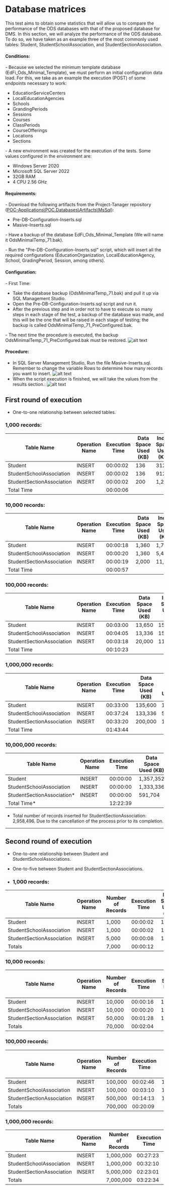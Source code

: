 # Database matrices

This test aims to obtain some statistics that will allow us to compare the performance of the ODS databases with that of the proposed database for DMS.
In this section, we will analyze the performance of the ODS database. To do so, we have taken as an example three of the most commonly used tables: Student, StudentSchoolAssociation, and StudentSectionAssociation.

#### Conditions:
*-*	Because we selected the minimum template database (EdFi_Ods_Minimal_Template), we must perform an initial configuration data load. For this, we take as an example the execution (POST) of some endpoints necessary to work:

 *	EducationServiceCenters
 *	LocalEducationAgencies
 *	Schools
 *	GrandingPeriods
 *	Sessions
 *	Courses
 *	ClassPeriods
 *	CourseOfferings
 *	Locations
 *	Sections

 *-*	A new environment was created for the execution of the tests. Some values configured in the environment are:
 *	Windows Server 2020
 *	Microsoft SQL Server 2022
 *	32GB RAM
 *	4 CPU 2.56 GHz

#### Requirements:
*-*	Download the following artifacts from the Project-Tanager repository ([POC-Applications\POC.Databases\Artifacts\MsSql](https://github.com/Ed-Fi-Alliance-OSS/Project-Tanager/tree/a61373c5e9542b87b8d5fa4a9da84f6a79362ee3/POC-Applications/POC.Databases/Artifacts/MsSql)):
*	Pre-DB-Configuration-Inserts.sql
*	Masive-Inserts.sql

*-* Have a backup of the database EdFi_Ods_Minimal_Template (We will name it OdsMinimalTemp_71.bak).

*-*	Run the "Pre-DB-Configuration-Inserts.sql" script, which will insert all the required configurations (EducationOrganization, LocalEducationAgency, School, GradingPeriod, Session, among others).

#### Configuration:
*-*	First Time:

* Take the database backup (OdsMinimalTemp_71.bak) and pull it up via SQL Management Studio.
*	Open the Pre-DB-Configuration-Inserts.sql script and run it.
*	After the previous step and in order not to have to execute so many steps in each stage of the test, a backup of the database was made, and this will be the one that will be raised in each stage of testing; the backup is called OdsMinimalTemp_71_PreConfigured.bak.

*-*	The next time the procedure is executed, the backup OdsMinimalTemp_71_PreConfigured.bak must be restored.
![alt text](image.png)

#### Procedure:
*	In SQL Server Management Studio, Run the file Masive-Inserts.sql. Remember to change the variable Rows to determine how many records you want to insert.
![alt text](image-1.png)
* When the script execution is finished, we will take the values from the results section.:
![alt text](image-2.png)

## First round of execution
* One-to-one relationship between selected tables.

### 1,000 records:
| Table Name                 | Operation Name | Execution Time | Data Space Used (KB)| Index Space Used (KB)|
|----------------------------|----------------|----------------|---------------------|----------------------|
| Student                    | INSERT         | 00:00:02       | 136                 | 312                  |
| StudentSchoolAssociation   | INSERT         | 00:00:02       | 136                 | 912                  |
| StudentSectionAssociation  | INSERT         | 00:00:02       | 200                 | 1,240                |
| Total Time                 |                | 00:00:06       | 

### 10,000 records:
| Table Name                 | Operation Name | Execution Time | Data Space Used (KB)| Index Space Used (KB)|
|----------------------------|----------------|----------------|---------------------|----------------------|
| Student                    | INSERT         | 00:00:18       | 1,360               | 1,704                |
| StudentSchoolAssociation   | INSERT         | 00:00:20       | 1,360               | 5,448                |
| StudentSectionAssociation  | INSERT         | 00:00:19       | 2,000               | 11,544               |
| Total Time                 |                | 00:00:57       |

### 100,000 records:
| Table Name                 | Operation Name | Execution Time | Data Space Used (KB)| Index Space Used (KB)|
|----------------------------|----------------|----------------|---------------------|----------------------|
| Student                    | INSERT         | 00:03:00       | 13,650              | 15,536               |
| StudentSchoolAssociation   | INSERT         | 00:04:05       | 13,336              | 15,536               |
| StudentSectionAssociation  | INSERT         | 00:03:18       | 20,000              | 114,696              |
| Total Time                 |                | 00:10:23       |

### 1,000,000 records:
| Table Name                 | Operation Name | Execution Time | Data Space Used (KB)| Index Space Used (KB)|
|----------------------------|----------------|----------------|---------------------|----------------------|
| Student                    | INSERT         | 00:33:00       | 135,600             | 150,256              |
| StudentSchoolAssociation   | INSERT         | 00:37:24       | 133,336             | 519,976              |
| StudentSectionAssociation  | INSERT         | 00:33:20       | 200,000             | 1,147,584            |
| Total Time                 |                | 01:43:44       |

### 10,000,000 records:
| Table Name                 | Operation Name | Execution Time | Data Space Used (KB)| Index Space Used (KB)|
|----------------------------|----------------|----------------|---------------------|----------------------|
| Student                    | INSERT         | 00:00:00       | 1,357,352           | 1,585,440            |
| StudentSchoolAssociation   | INSERT         | 00:00:00       | 1,333,336           | 5,180,544            |
| StudentSectionAssociation* | INSERT         | 00:00:00       | 591,704             | 3,393,600            |
| Total Time*                |                | 12:22:39       |

* Total number of records inserted for StudentSectionAssociation: 2,958,496. Due to the cancellation of the process prior to its completion.

-----------
## Second round of execution
* One-to-one relationship between Student and StudentSchoolAssociations.
* One-to-five between Student and StudentSectionAssociations.

* ### 1,000 records:
| Table Name                 | Operation Name |  Number of Records | Execution Time | Data Space Used (KB)| Index Space Used (KB)|
|----------------------------|----------------|--------------------|----------------|---------------------|----------------------|
| Student                    | INSERT         | 1,000              | 00:00:02       | 136                 | 312                  |
| StudentSchoolAssociation   | INSERT         | 1,000              | 00:00:02       | 136                 | 912                  |
| StudentSectionAssociation  | INSERT         | 5,000              | 00:00:08       | 1,032               | 1,240                |
| Totals                     |                | 7,000              | 00:00:12       | 

### 10,000 records:
| Table Name                 | Operation Name |  Number of Records | Execution Time | Data Space Used (KB)| Index Space Used (KB)|
|----------------------------|----------------|--------------------|----------------|---------------------|----------------------|
| Student                    | INSERT         | 10,000             | 00:00:16       | 1,360               | 1,688                |
| StudentSchoolAssociation   | INSERT         | 10,000             | 00:00:20       | 1,336               | 5,464                |
| StudentSectionAssociation  | INSERT         | 50,000             | 00:01:28       | 10,032              | 58,632               |
| Totals                     |                | 70,000             | 00:02:04       |

### 100,000 records:
| Table Name                 | Operation Name |  Number of Records | Execution Time | Data Space Used (KB)| Index Space Used (KB)|
|----------------------------|----------------|--------------------|----------------|---------------------|----------------------|
| Student                    | INSERT         | 100,000            | 00:02:46       | 13,560              | 15,384               |
| StudentSchoolAssociation   | INSERT         | 100,000            | 00:03:10       | 13,336              | 51,920               |
| StudentSectionAssociation  | INSERT         | 500,000            | 00:14:13       | 100,032             | 584,888              |
| Totals                     |                | 700,000            | 00:20:09       | 

### 1,000,000 records:
| Table Name                 | Operation Name |  Number of Records | Execution Time | Data Space Used (KB)| Index Space Used (KB)|
|----------------------------|----------------|--------------------|----------------|---------------------|----------------------|
| Student                    | INSERT         | 1,000,000          | 00:27:23       | 135,600             | 150,522              |
| StudentSchoolAssociation   | INSERT         | 1,000,000          | 00:32:10       | 133,336             | 520,200              |
| StudentSectionAssociation  | INSERT         | 5,000,000          | 02:23:01       | 1,000,032           | 5,848,616            |
| Totals                     |                | 7,000,000          | 03:22:34       | 
